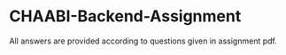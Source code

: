 # CHAABI-Backend-Assignment
All answers are provided according to questions given in assignment pdf.
